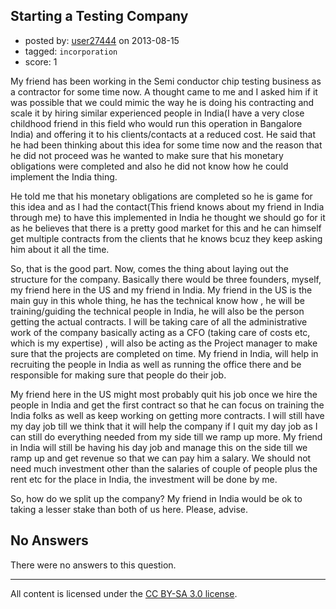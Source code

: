 ## Starting a Testing Company

- posted by: [user27444](https://stackexchange.com/users/-1/27444-user27444) on 2013-08-15
- tagged: `incorporation`
- score: 1

My friend has been working in the Semi conductor chip testing business as a contractor for some time now. A thought came to me and I asked him if it was possible that we could mimic the way he is doing his contracting and scale it by hiring similar experienced people in India(I have a very close childhood friend in this field who would run this operation in Bangalore India) and offering it to his clients/contacts at a reduced cost. He said that he had been thinking about this idea for some time now and the reason that he did not proceed was he wanted to make sure that his monetary obligations were completed and also he did not know how he could implement the India thing. 

He told me that his monetary obligations are completed so he is game for this idea and as I had the contact(This friend knows about my friend in India through me) to have this implemented in India he thought we should go for it as he believes that there is a pretty good market for this and he can himself get multiple contracts from the clients that he knows bcuz they keep asking him about it all the time.

So, that is the good part. Now, comes the thing about laying out the structure for the company. Basically there would be three founders, myself, my friend here in the US and my friend in India. My friend in the US is the main guy in this whole thing, he has the technical know how , he will be training/guiding the technical people in  India, he will also be the person getting the actual contracts. I will be taking care of all the administrative work of the company basically acting as a CFO (taking care of costs etc, which is my expertise) , will also be acting as the Project manager to make sure that the projects are completed on time. My friend in India, will help in recruiting the people in India as well as running the office there and be responsible for making sure that people do their job.

My friend here in the US might most probably quit his job once we hire the people in India and get the first contract so that he can focus on training the India folks as well as keep working  on getting more  contracts. I will still have my day job till we think that it will help the company if I quit my day job as I can still do everything needed from my side till we ramp up more. My friend in India will still be having his day job and manage this on the side till we ramp up and get revenue so that we can pay him a salary. We should not need much investment other than the salaries of couple of people plus the rent etc for the place in India, the investment will be done by me. 

So, how do we split up the company? My friend in India would be ok to taking a lesser stake than both of us here. Please, advise.



## No Answers

There were no answers to this question.


---

All content is licensed under the [CC BY-SA 3.0 license](https://creativecommons.org/licenses/by-sa/3.0/).

